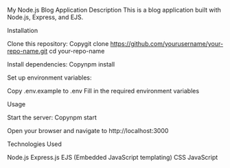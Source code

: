 My Node.js Blog Application
Description
This is a blog application built with Node.js, Express, and EJS.


Installation

Clone this repository:
Copygit clone https://github.com/yourusername/your-repo-name.git
cd your-repo-name

Install dependencies:
Copynpm install

Set up environment variables:

Copy .env.example to .env
Fill in the required environment variables



Usage

Start the server:
Copynpm start

Open your browser and navigate to http://localhost:3000


Technologies Used

Node.js
Express.js
EJS (Embedded JavaScript templating)
CSS
JavaScript
